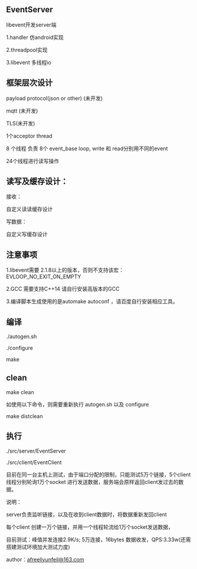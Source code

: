 ## EventServer
libevent开发server端

1.handler 仿android实现

2.threadpool实现

3.libevent 多线程io

## 框架层次设计
payload protocol(json or other) (未开发)

mqtt (未开发)

TLS(未开发)

1个acceptor thread

8 个线程 负责 8个 event_base loop, write 和 read分别用不同的event

24个线程进行读写操作


## 读写及缓存设计：
接收：

自定义读读缓存设计

写数据：

自定义写缓存设计

## 注意事项
1.libevent需要 2.1.8以上的版本，否则不支持该宏：EVLOOP_NO_EXIT_ON_EMPTY

2.GCC 需要支持C++14 请自行安装高版本的GCC

3.编译脚本生成使用的是automake autoconf ，请百度自行安装相应工具。
  
## 编译
./autogen.sh

./configure

make

## clean
make clean

如使用以下命令，则需要重新执行 autogen.sh 以及 configure

make distclean

## 执行
./src/server/EventServer

./src/client/EventClient

目前在同一台主机上测试，由于端口分配的限制，只能测试5万个链接，5个client线程分别轮询1万个socket 进行发送数据，服务端会原样返回client发过去的数据。

说明：

server负责监听链接，以及在收到client数据时，将数据重新发回client

每个client 创建一万个链接，并用一个线程轮流给1万个socket发送数据，

目前测试：峰值并发连接2.9K/s; 5万连接，16bytes 数据收发，QPS:3.33w(还需搭建测试环境加大测试力度)

author：afreeliyunfeil@163.com

